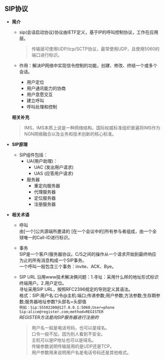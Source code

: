 ## SIP协议 ##
- **简介**
  - sip(会话启动协议)协议由IETF定义，基于IP的呼叫控制协议，工作在应用层。
    > 传输层可使用UDP/tcp/SCTP协议，最常使用UDP，且使用5060的端口进行标识。

  - 作用：解决IP网络中实现信令控制的功能，创建、修改、终结一个或多个会话。
    - 用户定位
    - 用户通讯能力的协商
    - 用户意愿交互
    - 建立呼叫
    - 呼叫处理和控制
   
  **相关补充**
  > IMS，IMS本质上说是一种网络结构，国际权威标准组织普遍将IMS作为NGN网络融合以及业务和技术创新的核心标准。

- **SIP原理**
  - SIP组件包括：
    - UA(用户助理)：
      - UAC (发出用户请求)
      - UAS (应答用户请求)
    - 服务器
      - 重定向服务器
      - 代理服务器
      - 定位服务器
      - 注册服务器
- **相关术语**
  - 呼叫  
    由[一个]公共源端所邀请的 [在一个会议中的]所有参与者组成，由一个全球唯一的Call-ID进行标识。
  - 事务  
    SIP是一个客户/服务器协议。C/S之间的操作从一个请求开始到最终响应为止的所有消息构成一个SIP事务。  
    一个呼叫一般包含三个事务：invite、ACK、Bye。
  - SIP URL
    沿用www技术解决俩问题：1.寻址：采用什么样的地址形式标识终端用户。2.用户定位。  
    寻址采用SIP URL，按照RFC2396规定的导则定义其语法。     
    格式：SIP:用户名:口令@主机:端口;传递参数;用户参数;方法参数;生存期参数;服务器地址参数?头部名=头部值  
        ```例如：Sip:55502200@127.0.0.1:5060;User=phone```   
        ```Sip:alice@register.com;method=REGISTER```   
          *REGISTER方法是向SIP服务器进行注册的*     

      > 用户名一般是电话号码，也可以是域名。  
      > 口令一般不加，因为别人看到不安全。  
      > 主机可以是IP地址也可以是域名。  
      > 传输参数说明传输层用的是UDP还是TCP。  
      > 用户参数用来说明用户名是电话号码还是其他格式。

  
  
           


